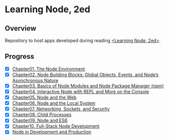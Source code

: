 # Learning Node, 2ed  

## Overview  
Repository to host apps developed during reading [<Learning Node, 2ed>](https://www.amazon.cn/Learning-Node-Moving-to-the-Server-Side-Powers-Shelley/dp/1491943122/ref=sr_1_3?ie=UTF8&qid=1510914491&sr=8-3&keywords=learning+node&dpID=51U-tei3CuL&preST=_SY344_BO1,204,203,200_QL70_&dpSrc=srch).  

## Progress  
+ [x] [Chapter01. The Node Environment](chapter01/README.md)    
+ [x] [Chapter02. Node Building Blocks: Global Objects, Events, and Node’s Asynchronous Nature](chapter02/README.md)  
+ [x] [Chapter03. Basics of Node Modules and Node Package Manager (npm)](chapter03/README.md)  
+ [x] [Chapter04. Interactive Node with REPL and More on the Console](chapter04/README.md)  
+ [x] [Chapter05. Node and the Web](chapter05/README.md)  
+ [x] [Chapter06. Node and the Local System](chapter06/README.md)  
+ [x] [Chapter07. Networking, Sockets, and Security](chapter07/README.md)  
+ [x] [Chapter08. Child Processes](chapter08/README.md)  
+ [x] [Chapter09. Node and ES6](chapter09/README.md)  
+ [x] [Chapter10. Full-Stack Node Development](chapter10/README.md)  
+ [x] [Node in Development and Production](chapter11/README.md)  
